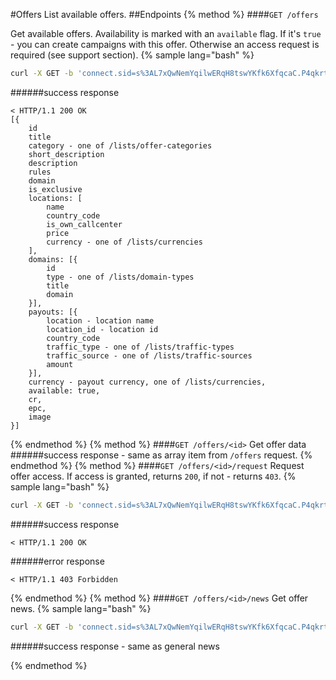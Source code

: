 #Offers
List available offers.
##Endpoints
{% method %}
####`GET /offers`

Get available offers. Availability is marked with an `available` flag. If it's `true` - you can create campaigns with this offer. Otherwise an access request is required (see support section).
{% sample lang="bash" %}
```bash
curl -X GET -b 'connect.sid=s%3AL7xQwNemYqilwERqH8tswYKfk6XfqcaC.P4qkrt3mUix3Dw6A2ze7Z9phswc%2FHIKqGYZ4YJyLYE0' -v http://dashboard.everad.com/v2/offers
```
######success response
```
< HTTP/1.1 200 OK
[{
    id
    title
    category - one of /lists/offer-categories
    short_description
    description
    rules
    domain
    is_exclusive
    locations: [
        name
        country_code
        is_own_callcenter
        price
        currency - one of /lists/currencies
    ],
    domains: [{
        id
        type - one of /lists/domain-types
        title
        domain
    }],
    payouts: [{
        location - location name
        location_id - location id
        country_code
        traffic_type - one of /lists/traffic-types
        traffic_source - one of /lists/traffic-sources
        amount
    }],
    currency - payout currency, one of /lists/currencies,
    available: true,
    cr,
    epc,
    image
}]
```
{% endmethod %}
{% method %}
####`GET /offers/<id>`
Get offer data
######success response - same as array item from `/offers` request.
{% endmethod %}
{% method %}
####`GET /offers/<id>/request`
Request offer access. If access is granted, returns `200`, if not - returns `403`. 
{% sample lang="bash" %}
```bash
curl -X GET -b 'connect.sid=s%3AL7xQwNemYqilwERqH8tswYKfk6XfqcaC.P4qkrt3mUix3Dw6A2ze7Z9phswc%2FHIKqGYZ4YJyLYE0' -v http://dashboard.everad.com/v2/offers/1/request
```
######success response
```
< HTTP/1.1 200 OK
```
######error response
```
< HTTP/1.1 403 Forbidden
```

{% endmethod %}
{% method %}
####`GET /offers/<id>/news`
Get offer news.
{% sample lang="bash" %}
```bash
curl -X GET -b 'connect.sid=s%3AL7xQwNemYqilwERqH8tswYKfk6XfqcaC.P4qkrt3mUix3Dw6A2ze7Z9phswc%2FHIKqGYZ4YJyLYE0' -v http://dashboard.everad.com/v2/offers/1/news
```
######success response - same as general news

{% endmethod %}